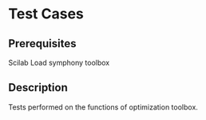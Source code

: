 # Test Cases

Prerequisites
-------------
Scilab
Load symphony toolbox

Description
-----------
Tests performed on the functions of optimization toolbox.
